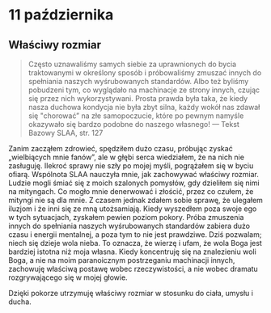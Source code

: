 
# 11 października

## Właściwy rozmiar

> Często uznawaliśmy samych siebie za uprawnionych do bycia traktowanymi w określony sposób i próbowaliśmy zmuszać innych do spełniania naszych wyśrubowanych standardów. Albo też byliśmy pobudzeni tym, co wyglądało na machinacje ze strony innych, czując się przez nich wykorzystywani. Prosta prawda była taka, że kiedy nasza duchowa kondycja nie była zbyt silna, każdy wokół nas zdawał się "chorować” na złe samopoczucie, które po pewnym namyśle okazywało się bardzo podobne do naszego własnego! — Tekst Bazowy SLAA, str. 127

Zanim zacząłem zdrowieć, spędziłem dużo czasu, próbując zyskać „wielbiących mnie fanów”, ale w głębi serca wiedziałem, że na nich nie zasługuję. Ilekroć sprawy nie szły po mojej myśli, pogrążałem się w byciu ofiarą. Wspólnota SLAA nauczyła mnie, jak zachowywać właściwy rozmiar. Ludzie mogli śmiać się z moich szalonych pomysłów, gdy dzieliłem się nimi na mityngach. Co mogło mnie denerwować i złościć, przez co czułem, że mityngi nie są dla mnie. Z czasem jednak zdałem sobie sprawę, że ulegałem iluzjom i że inni się ze mną utożsamiają. Kiedy wyszedłem poza swoje ego w tych sytuacjach, zyskałem pewien poziom pokory. Próba zmuszenia innych do spełniania naszych wyśrubowanych standardów zabiera dużo czasu i energii mentalnej, a poza tym to nie jest prawdziwe. Dziś pozwalam; niech się dzieje wola nieba. To oznacza, że ​​wierzę i ufam, że wola Boga jest bardziej istotna niż moja własna. Kiedy koncentruję się na znalezieniu woli Boga, a nie na moim paranoicznym postrzeganiu machinacji innych, zachowuję właściwą postawę wobec rzeczywistości, a nie wobec dramatu rozgrywającego się w mojej głowie.

Dzięki pokorze utrzymuję właściwy rozmiar w stosunku do ciała, umysłu i ducha.
